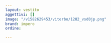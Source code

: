```yaml
---
layout: vestito
aggettivi: []
image: "/v1582629453/viterbo/1282_vsd0jp.png"
brand: impero
ordine: 

---
```

